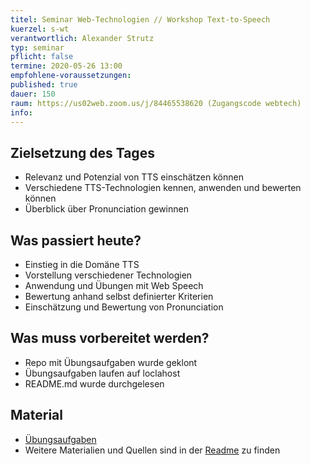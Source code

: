 ```yaml
---
titel: Seminar Web-Technologien // Workshop Text-to-Speech
kuerzel: s-wt
verantwortlich: Alexander Strutz
typ: seminar
pflicht: false
termine: 2020-05-26 13:00
empfohlene-voraussetzungen: 
published: true
dauer: 150
raum: https://us02web.zoom.us/j/84465538620 (Zugangscode webtech)
info: 
---
```



## Zielsetzung des Tages
- Relevanz und Potenzial von TTS einschätzen können
- Verschiedene TTS-Technologien kennen, anwenden und bewerten können
- Überblick über Pronunciation gewinnen

## Was passiert heute?
- Einstieg in die Domäne TTS
- Vorstellung verschiedener Technologien
- Anwendung und Übungen mit Web Speech
- Bewertung anhand selbst definierter Kriterien
- Einschätzung und Bewertung von Pronunciation

## Was muss vorbereitet werden?
- Repo mit Übungsaufgaben wurde geklont
- Übungsaufgaben laufen auf loclahost
- README.md wurde durchgelesen

## Material
- [Übungsaufgaben](https://github.com/astrutz/texttospeech)
- Weitere Materialien und Quellen sind in der [Readme](https://github.com/astrutz/texttospeech/blob/master/README.md) zu finden
